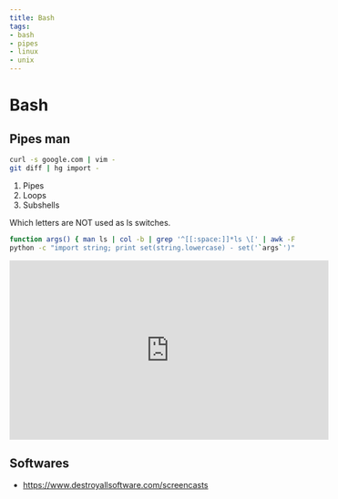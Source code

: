 ```yaml
---
title: Bash
tags:
- bash
- pipes
- linux
- unix
---
```


# Bash

<TagLinks />

## Pipes man

```bash
curl -s google.com | vim -
git diff | hg import -
```

1. Pipes
2. Loops
3. Subshells

Which letters are NOT used as ls switches.

```bash
function args() { man ls | col -b | grep '^[[:space:]]*ls \[' | awk -F '[][]' '{print $2}'}
python -c "import string; print set(string.lowercase) - set('`args`')"
```

<iframe width="560" height="315" src="https://www.youtube.com/embed/sCZJblyT_XM" frameborder="0" allow="accelerometer; autoplay; encrypted-media; gyroscope; picture-in-picture" allowfullscreen></iframe>

## Softwares

* https://www.destroyallsoftware.com/screencasts

<Footer />
